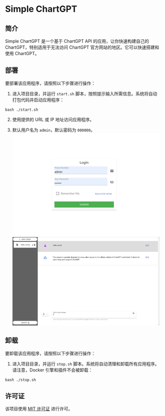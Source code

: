 # Simple ChartGPT

## 简介

Simple ChartGPT 是一个基于 ChartGPT API 的应用，让你快速构建自己的 ChartGPT，特别适用于无法访问 ChartGPT 官方网站的地区。它可以快速搭建和使用 ChartGPT。

## 部署

要部署该应用程序，请按照以下步骤进行操作：

1. 进入项目目录，并运行 `start.sh` 脚本，按照提示输入所需信息。系统将自动打包代码并启动应用程序：

```shell
bash ./start.sh
```

2. 使用提供的 URL 或 IP 地址访问应用程序。

3. 默认用户名为 `admin`，默认密码为 `000000`。
![登录](screenshot/login.png)
![首页](screenshot/index.png)

## 卸载

要卸载该应用程序，请按照以下步骤进行操作：

1. 进入项目目录，并运行 `stop.sh` 脚本。系统将自动清理和卸载所有应用程序。请注意，Docker 引擎和插件不会被卸载：

```shell
bash ./stop.sh
```

## 许可证

该项目使用 [MIT 许可证](LICENSE) 进行许可。

